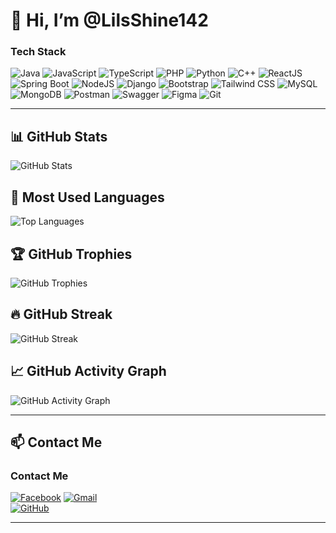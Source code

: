 # 👋 Hi, I’m @LilsShine142  

### Tech Stack
![Java](https://img.shields.io/badge/Java-ED8B00?style=for-the-badge&logo=java&logoColor=white)
![JavaScript](https://img.shields.io/badge/JavaScript-F7DF1E?style=for-the-badge&logo=javascript&logoColor=black)
![TypeScript](https://img.shields.io/badge/TypeScript-3178C6?style=for-the-badge&logo=typescript&logoColor=white)
![PHP](https://img.shields.io/badge/PHP-777BB4?style=for-the-badge&logo=php&logoColor=white)
![Python](https://img.shields.io/badge/Python-3776AB?style=for-the-badge&logo=python&logoColor=white)
![C++](https://img.shields.io/badge/C%2B%2B-00599C?style=for-the-badge&logo=c%2B%2B&logoColor=white)
![ReactJS](https://img.shields.io/badge/React-20232A?style=for-the-badge&logo=react&logoColor=61DAFB)
![Spring Boot](https://img.shields.io/badge/Spring%20Boot-6DB33F?style=for-the-badge&logo=spring-boot&logoColor=white)
![NodeJS](https://img.shields.io/badge/Node.js-339933?style=for-the-badge&logo=node.js&logoColor=white)
![Django](https://img.shields.io/badge/Django-092E20?style=for-the-badge&logo=django&logoColor=white)
![Bootstrap](https://img.shields.io/badge/Bootstrap-7952B3?style=for-the-badge&logo=bootstrap&logoColor=white)
![Tailwind CSS](https://img.shields.io/badge/TailwindCSS-06B6D4?style=for-the-badge&logo=tailwind-css&logoColor=white)
![MySQL](https://img.shields.io/badge/MySQL-4479A1?style=for-the-badge&logo=mysql&logoColor=white)
![MongoDB](https://img.shields.io/badge/MongoDB-47A248?style=for-the-badge&logo=mongodb&logoColor=white)
![Postman](https://img.shields.io/badge/Postman-FF6C37?style=for-the-badge&logo=postman&logoColor=white)
![Swagger](https://img.shields.io/badge/Swagger-85EA2D?style=for-the-badge&logo=swagger&logoColor=black)
![Figma](https://img.shields.io/badge/Figma-F24E1E?style=for-the-badge&logo=figma&logoColor=white)
![Git](https://img.shields.io/badge/Git-F05032?style=for-the-badge&logo=git&logoColor=white)

---

## 📊 GitHub Stats  
![GitHub Stats](https://github-readme-stats.vercel.app/api?username=LilsShine142&show_icons=true&theme=dark)  

## 📌 Most Used Languages  
![Top Languages](https://github-readme-stats.vercel.app/api/top-langs/?username=LilsShine142&layout=compact&theme=dark)  

## 🏆 GitHub Trophies
![GitHub Trophies](https://github-profile-trophy.vercel.app/?username=LilsShine142&theme=radical&no-frame=false&no-bg=true&margin-w=4)

## 🔥 GitHub Streak  
![GitHub Streak](https://streak-stats.demolab.com/?user=LilsShine142&theme=dark)  

## 📈 GitHub Activity Graph  
![GitHub Activity Graph](https://github-readme-activity-graph.vercel.app/graph?username=LilsShine142&theme=github-dark)

---

## 📫 Contact Me  
### Contact Me  
[![Facebook](https://img.shields.io/badge/Facebook-1877F2?style=for-the-badge&logo=facebook&logoColor=white)](https://www.facebook.com/thanhsu.pham.90)
[![Gmail](https://img.shields.io/badge/Gmail-D14836?style=for-the-badge&logo=gmail&logoColor=white)](mailto:psu95228@gmail.com)  
[![GitHub](https://img.shields.io/badge/GitHub-181717?style=for-the-badge&logo=github&logoColor=white)](https://github.com/PhamThanhSu)  

---
